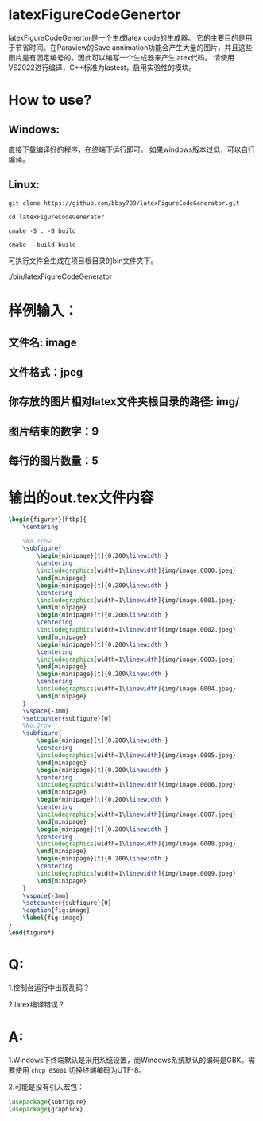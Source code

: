 # latexFigureCodeGenertor
latexFigureCodeGenertor是一个生成latex code的生成器。
它的主要目的是用于节省时间。在Paraview的Save annimation功能会产生大量的图片，并且这些图片是有固定编号的，因此可以编写一个生成器来产生latex代码。
请使用VS2022进行编译，C++标准为lastest，启用实验性的模块。

# How to use?
## Windows:
直接下载编译好的程序，在终端下运行即可。
如果windows版本过低，可以自行编译。

## Linux:
```git clone https://github.com/bbsy789/latexFigureCodeGenerator.git```

```cd latexFigureCodeGenerator```

```cmake -S . -B build```

```cmake --build build```

可执行文件会生成在项目根目录的bin文件夹下。

./bin/latexFigureCodeGenerator

# 样例输入：
## 文件名: image
## 文件格式：jpeg
## 你存放的图片相对latex文件夹根目录的路径: img/
## 图片结束的数字：9
## 每行的图片数量：5

# 输出的out.tex文件内容

``` latex
\begin{figure*}[htbp]{
	\centering

	%No.1row
	\subfigure{
		\begin{minipage}[t]{0.200\linewidth }
		\centering
		\includegraphics[width=1\linewidth]{img/image.0000.jpeg}
		\end{minipage}
		\begin{minipage}[t]{0.200\linewidth }
		\centering
		\includegraphics[width=1\linewidth]{img/image.0001.jpeg}
		\end{minipage}
		\begin{minipage}[t]{0.200\linewidth }
		\centering
		\includegraphics[width=1\linewidth]{img/image.0002.jpeg}
		\end{minipage}
		\begin{minipage}[t]{0.200\linewidth }
		\centering
		\includegraphics[width=1\linewidth]{img/image.0003.jpeg}
		\end{minipage}
		\begin{minipage}[t]{0.200\linewidth }
		\centering
		\includegraphics[width=1\linewidth]{img/image.0004.jpeg}
		\end{minipage}
	}
	\vspace{-3mm}
	\setcounter{subfigure}{0}
	%No.2row
	\subfigure{
		\begin{minipage}[t]{0.200\linewidth }
		\centering
		\includegraphics[width=1\linewidth]{img/image.0005.jpeg}
		\end{minipage}
		\begin{minipage}[t]{0.200\linewidth }
		\centering
		\includegraphics[width=1\linewidth]{img/image.0006.jpeg}
		\end{minipage}
		\begin{minipage}[t]{0.200\linewidth }
		\centering
		\includegraphics[width=1\linewidth]{img/image.0007.jpeg}
		\end{minipage}
		\begin{minipage}[t]{0.200\linewidth }
		\centering
		\includegraphics[width=1\linewidth]{img/image.0008.jpeg}
		\end{minipage}
		\begin{minipage}[t]{0.200\linewidth }
		\centering
		\includegraphics[width=1\linewidth]{img/image.0009.jpeg}
		\end{minipage}
	}
	\vspace{-3mm}
	\setcounter{subfigure}{0}
	\caption{fig:image}
	\label{fig:image}
}
\end{figure*}
```

# Q:
1.控制台运行中出现乱码？

2.latex编译错误？
# A:
1.Windows下终端默认是采用系统设置，而Windows系统默认的编码是GBK。需要使用
``` chcp 65001 ```
切换终端编码为UTF-8。

2.可能是没有引入宏包：
``` latex
\usepackage{subfigure}
\usepackage{graphicx}
```
